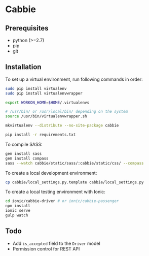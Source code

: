 # Cabbie

## Prerequisites

- python (>=2.7)
- pip
- git


## Installation

To set up a virtual environment, run following commands in order:

```bash
sudo pip install virtualenv
sudo pip install virtualenvwrapper

export WORKON_HOME=$HOME/.virtualenvs

# /usr/bin/ or /usr/local/bin/ depending on the system
source /usr/bin/virtualenvwrapper.sh

mkvirtualenv --distribute --no-site-package cabbie

pip install -r requirements.txt
```


To compile SASS:

```bash
gem install sass
gem install compass
sass --watch cabbie/static/sass/:cabbie/static/css/ --compass
```


To create a local development environment:

```bash
cp cabbie/local_settings.py.template cabbie/local_settings.py
```


To create a local testing environment with Ionic:

```bash
cd ionic/cabbie-driver # or ionic/cabbie-passenger
npm install
ionic serve
gulp watch
```


## Todo

- Add `is_accepted` field to the `Driver` model
- Permission control for REST API
